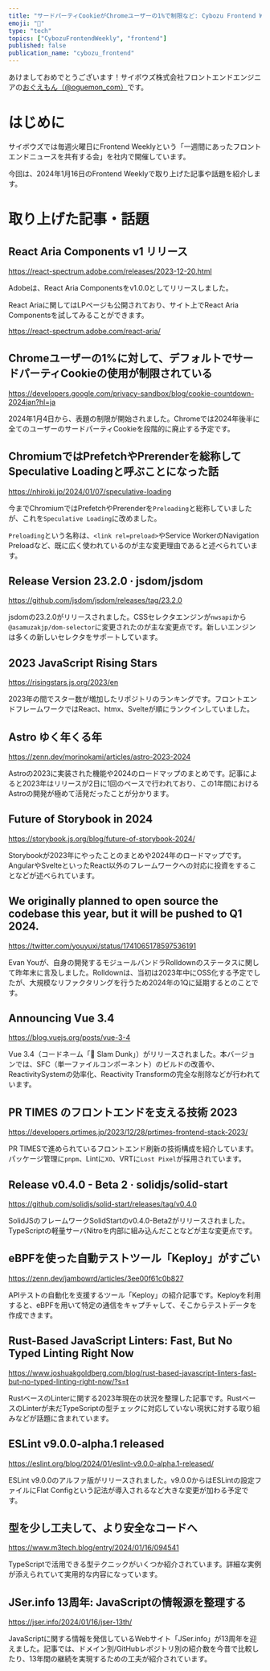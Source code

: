 ```yaml
---
title: "サードパーティCookieがChromeユーザーの1%で制限など: Cybozu Frontend Weekly (2024-01-16号)"
emoji: "🎍"
type: "tech"
topics: ["CybozuFrontendWeekly", "frontend"]
published: false
publication_name: "cybozu_frontend"
---
```


あけましておめでとうございます！サイボウズ株式会社フロントエンドエンジニアの[おぐえもん（@oguemon_com）](https://twitter.com/oguemon_com)です。

# はじめに

サイボウズでは毎週火曜日にFrontend Weeklyという「一週間にあったフロントエンドニュースを共有する会」を社内で開催しています。

今回は、2024年1月16日のFrontend Weeklyで取り上げた記事や話題を紹介します。

# 取り上げた記事・話題

## React Aria Components v1 リリース

https://react-spectrum.adobe.com/releases/2023-12-20.html

Adobeは、React Aria Componentsをv1.0.0としてリリースしました。

React Ariaに関してはLPページも公開されており、サイト上でReact Aria Componentsを試してみることができます。

https://react-spectrum.adobe.com/react-aria/

## Chromeユーザーの1%に対して、デフォルトでサードパーティCookieの使用が制限されている

https://developers.google.com/privacy-sandbox/blog/cookie-countdown-2024jan?hl=ja

2024年1月4日から、表題の制限が開始されました。Chromeでは2024年後半に全てのユーザーのサードパーティCookieを段階的に廃止する予定です。

## ChromiumではPrefetchやPrerenderを総称してSpeculative Loadingと呼ぶことになった話

https://nhiroki.jp/2024/01/07/speculative-loading

今までChromiumではPrefetchやPrerenderを`Preloading`と総称していましたが、これを`Speculative Loading`に改めました。

`Preloading`という名称は、`<link rel=preload>`やService WorkerのNavigation Preloadなど、既に広く使われているのが主な変更理由であると述べられています。

## Release Version 23.2.0 · jsdom/jsdom

https://github.com/jsdom/jsdom/releases/tag/23.2.0

jsdomの23.2.0がリリースされました。CSSセレクタエンジンが`nwsapi`から`@asamuzakjp/dom-selector`に変更されたのが主な変更点です。新しいエンジンは多くの新しいセレクタをサポートしています。

## 2023 JavaScript Rising Stars

https://risingstars.js.org/2023/en

2023年の間でスター数が増加したリポジトリのランキングです。フロントエンドフレームワークではReact、htmx、Svelteが順にランクインしていました。

## Astro ゆく年くる年

https://zenn.dev/morinokami/articles/astro-2023-2024

Astroの2023に実装された機能や2024のロードマップのまとめです。記事によると2023年はリリースが2日に1回のペースで行われており、この1年間におけるAstroの開発が極めて活発だったことが分かります。

## Future of Storybook in 2024

https://storybook.js.org/blog/future-of-storybook-2024/

Storybookが2023年にやったことのまとめや2024年のロードマップです。AngularやSvelteといったReact以外のフレームワークへの対応に投資をすることなどが述べられています。

## We originally planned to open source the codebase this year, but it will be pushed to Q1 2024.

https://twitter.com/youyuxi/status/1741065178597536191

Evan Youが、自身の開発するモジュールバンドラRolldownのステータスに関して昨年末に言及しました。Rolldownは、当初は2023年中にOSS化する予定でしたが、大規模なリファクタリングを行うため2024年の1Qに延期するとのことです。

## Announcing Vue 3.4

https://blog.vuejs.org/posts/vue-3-4

Vue 3.4（コードネーム「🏀 Slam Dunk」）がリリースされました。本バージョンでは、SFC（単一ファイルコンポーネント）のビルドの改善や、ReactivitySystemの効率化、Reactivity Transformの完全な削除などが行われています。

## PR TIMES のフロントエンドを支える技術 2023

https://developers.prtimes.jp/2023/12/28/prtimes-frontend-stack-2023/

PR TIMESで進められているフロントエンド刷新の技術構成を紹介しています。パッケージ管理に`pnpm`、Lintに`XO`、VRTに`Lost Pixel`が採用されています。

## Release v0.4.0 - Beta 2 · solidjs/solid-start

https://github.com/solidjs/solid-start/releases/tag/v0.4.0

SolidJSのフレームワークSolidStartのv0.4.0-Beta2がリリースされました。TypeScriptの軽量サーバNitroを内部に組み込んだことなどが主な変更点です。

## eBPFを使った自動テストツール「Keploy」がすごい

https://zenn.dev/jambowrd/articles/3ee00f61c0b827

APIテストの自動化を支援するツール「Keploy」の紹介記事です。Keployを利用すると、eBPFを用いて特定の通信をキャプチャして、そこからテストデータを作成できます。

## Rust-Based JavaScript Linters: Fast, But No Typed Linting Right Now

https://www.joshuakgoldberg.com/blog/rust-based-javascript-linters-fast-but-no-typed-linting-right-now/?s=t

RustベースのLinterに関する2023年現在の状況を整理した記事です。RustベースのLinterが未だTypeScriptの型チェックに対応していない現状に対する取り組みなどが話題に含まれています。

## ESLint v9.0.0-alpha.1 released

https://eslint.org/blog/2024/01/eslint-v9.0.0-alpha.1-released/

ESLint v9.0.0のアルファ版がリリースされました。v9.0.0からはESLintの設定ファイルにFlat Configという記法が導入されるなど大きな変更が加わる予定です。

## 型を少し工夫して、より安全なコードへ

https://www.m3tech.blog/entry/2024/01/16/094541

TypeScriptで活用できる型テクニックがいくつか紹介されています。詳細な実例が添えられていて実用的な内容になっています。

## JSer.info 13周年: JavaScriptの情報源を整理する

https://jser.info/2024/01/16/jser-13th/

JavaScriptに関する情報を発信しているWebサイト「JSer.info」が13周年を迎えました。記事では、ドメイン別/GitHubレポジトリ別の紹介数を今昔で比較したり、13年間の継続を実現するための工夫が紹介されています。
